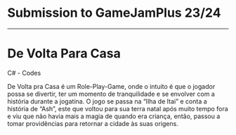 # Submission to GameJamPlus 23/24
----

# De Volta Para Casa

C# - Codes

De Volta pra Casa é um Role-Play-Game, onde o intuito é que o jogador possa se divertir, ter um momento de tranquilidade e se envolver com a história durante a jogatina. O jogo se passa na “Ilha de Itai” e conta a história de “Ash”, este que voltou para sua terra natal após muito tempo fora e viu que não havia mais a magia de quando era criança, então, passou a tomar providências para retornar a cidade às suas origens. 
